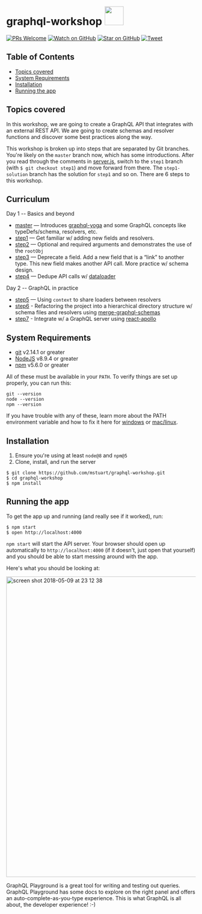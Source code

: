 # graphql-workshop <img src="https://upload.wikimedia.org/wikipedia/commons/thumb/1/17/GraphQL_Logo.svg/1024px-GraphQL_Logo.svg.png" width="50">

[![PRs Welcome][prs-badge]][prs]
[![Watch on GitHub][github-watch-badge]][github-watch]
[![Star on GitHub][github-star-badge]][github-star]
[![Tweet][twitter-badge]][twitter]

## Table of Contents

- [Topics covered](#topics-covered)
- [System Requirements](#system-requirements)
- [Installation](#installation)
- [Running the app](#running-the-app)

## Topics covered

In this workshop, we are going to create a GraphQL API that integrates with an external REST API. We are going to create schemas and resolver functions and discover some best practices along the way.

This workshop is broken up into steps that are separated by Git branches. You're likely on the `master` branch now, which has some introductions. After you read through the comments in [server.js](https://github.com/mstuart/graphql-workshop/blob/master/server.js), switch to the `step1` branch (with `$ git checkout step1`) and move forward from there. The `step1-solution` branch has the solution for `step1` and so on. There are 6 steps to this workshop.

## Curriculum

Day 1 -- Basics and beyond

- [master](https://github.com/mstuart/graphql-workshop/tree/master) — Introduces [graphql-yoga](https://github.com/prisma/graphql-yoga) and some GraphQL concepts like typeDefs/schema, resolvers, etc.
- [step1](https://github.com/mstuart/graphql-workshop/tree/step1) — Get familiar w/ adding new fields and resolvers.
- [step2](https://github.com/mstuart/graphql-workshop/tree/step2) — Optional and required arguments and demonstrates the use of the `rootObj`
- [step3](https://github.com/mstuart/graphql-workshop/tree/step3) — Deprecate a field. Add a new field that is a “link” to another type. This new field makes another API call. More practice w/ schema design.
- [step4](https://github.com/mstuart/graphql-workshop/tree/step4) — Dedupe API calls w/ [dataloader](https://github.com/facebook/dataloader)

Day 2 -- GraphQL in practice

- [step5](https://github.com/mstuart/graphql-workshop/tree/step5) — Using `context` to share loaders between resolvers
- [step6](https://github.com/mstuart/graphql-workshop/tree/step6) - Refactoring the project into a hierarchical directory structure w/ schema files and resolvers using [merge-graphql-schemas](https://github.com/okgrow/merge-graphql-schemas)
- [step7](https://github.com/mstuart/graphql-workshop/tree/step7) - Integrate w/ a GraphQL server using [react-apollo](https://github.com/apollographql/react-apollo)

## System Requirements

- [git][git] v2.14.1 or greater
- [NodeJS][node] v8.9.4 or greater
- [npm][npm] v5.6.0 or greater

All of these must be available in your `PATH`. To verify things are set up
properly, you can run this:

```
git --version
node --version
npm --version
```

If you have trouble with any of these, learn more about the PATH environment
variable and how to fix it here for [windows][win-path] or
[mac/linux][mac-path].

## Installation

1. Ensure you're using at least `node@8` and `npm@5`
2. Clone, install, and run the server

```
$ git clone https://github.com/mstuart/graphql-workshop.git
$ cd graphql-workshop
$ npm install
```

## Running the app

To get the app up and running (and really see if it worked), run:

```
$ npm start
$ open http://localhost:4000
```

`npm start` will start the API server. Your browser should open up automatically to `http://localhost:4000` (if it doesn't, just open that yourself) and you should be able to start messing around with the app.

Here's what you should be looking at:

<img width="800" alt="screen shot 2018-05-09 at 23 12 38" src="https://user-images.githubusercontent.com/742884/46708817-7aa72300-cbf5-11e8-8851-159d991cd537.png">

GraphQL Playground is a great tool for writing and testing out queries. GraphQL Playground has some docs to explore on the right panel and offers an auto-complete-as-you-type experience. This is what GraphQL is all about, the developer experience! :-)

[npm]: https://www.npmjs.com/
[node]: https://nodejs.org
[git]: https://git-scm.com/
[license-badge]: https://img.shields.io/github/license/mashape/apistatus.svg
[prs-badge]: https://img.shields.io/badge/PRs-welcome-brightgreen.svg?style=flat-square
[prs]: http://makeapullrequest.com
[github-watch-badge]: https://img.shields.io/github/watchers/mstuart/graphql-workshop.svg?style=social
[github-watch]: https://github.com/mstuart/graphql-workshop/watchers
[github-star-badge]: https://img.shields.io/github/stars/mstuart/graphql-workshop.svg?style=social
[github-star]: https://github.com/mstuart/graphql-workshop/stargazers
[twitter]: https://twitter.com/intent/tweet?text=Check%20out%20graphql-workshop%20by%20@mstuart%20https://github.com/mstuart/graphql-workshop%20%F0%9F%91%8D
[twitter-badge]: https://img.shields.io/twitter/url/https/github.com/mstuart/graphql-workshop.svg?style=social
[win-path]: https://www.howtogeek.com/118594/how-to-edit-your-system-path-for-easy-command-line-access/
[mac-path]: http://stackoverflow.com/a/24322978/971592
[issue]: https://github.com/mstuart/graphql-workshop/issues/new
[win-build-badge]: https://img.shields.io/appveyor/ci/mstuart/graphql-workshop.svg?style=flat-square&logo=appveyor
[win-build]: https://ci.appveyor.com/project/mstuart/graphql-workshop
